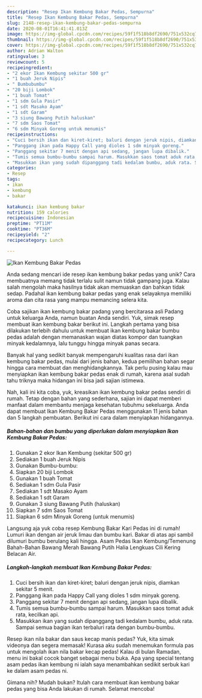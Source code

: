 ```yaml
---
description: "Resep Ikan Kembung Bakar Pedas, Sempurna"
title: "Resep Ikan Kembung Bakar Pedas, Sempurna"
slug: 2148-resep-ikan-kembung-bakar-pedas-sempurna
date: 2020-08-01T16:41:41.013Z
image: https://img-global.cpcdn.com/recipes/59f1f518b8df2690/751x532cq70/ikan-kembung-bakar-pedas-foto-resep-utama.jpg
thumbnail: https://img-global.cpcdn.com/recipes/59f1f518b8df2690/751x532cq70/ikan-kembung-bakar-pedas-foto-resep-utama.jpg
cover: https://img-global.cpcdn.com/recipes/59f1f518b8df2690/751x532cq70/ikan-kembung-bakar-pedas-foto-resep-utama.jpg
author: Adrian Walton
ratingvalue: 3
reviewcount: 5
recipeingredient:
- "2 ekor Ikan Kembung sekitar 500 gr"
- "1 buah Jeruk Nipis"
- " Bumbubumbu"
- "20 biji Lombok"
- "1 buah Tomat"
- "1 sdm Gula Pasir"
- "1 sdt Masako Ayam"
- "1 sdt Garam"
- "3 siung Bawang Putih haluskan"
- "7 sdm Saos Tomat"
- "6 sdm Minyak Goreng untuk menumis"
recipeinstructions:
- "Cuci bersih ikan dan kiret-kiret; baluri dengan jeruk nipis, diamkan sekitar 5 menit."
- "Panggang ikan pada Happy Call yang dioles 1 sdm minyak goreng."
- "Panggang sekitar 7 menit dengan api sedang, jangan lupa dibalik."
- "Tumis semua bumbu-bumbu sampai harum. Masukkan saos tomat aduk rata, kecilkan api."
- "Masukkan ikan yang sudah dipanggang tadi kedalam bumbu, aduk rata. Sampai semua bagian ikan terbaluri rata dengan bumbu-bumbu."
categories:
- Resep
tags:
- ikan
- kembung
- bakar

katakunci: ikan kembung bakar 
nutrition: 159 calories
recipecuisine: Indonesian
preptime: "PT11M"
cooktime: "PT36M"
recipeyield: "2"
recipecategory: Lunch

---
```



![Ikan Kembung Bakar Pedas](https://img-global.cpcdn.com/recipes/59f1f518b8df2690/751x532cq70/ikan-kembung-bakar-pedas-foto-resep-utama.jpg)

Anda sedang mencari ide resep ikan kembung bakar pedas yang unik? Cara membuatnya memang tidak terlalu sulit namun tidak gampang juga. Kalau salah mengolah maka hasilnya tidak akan memuaskan dan bahkan tidak sedap. Padahal ikan kembung bakar pedas yang enak selayaknya memiliki aroma dan cita rasa yang mampu memancing selera kita.

Coba sajikan ikan kembung bakar padang yang bercitarasa asli Padang untuk keluarga Anda, namun buatan Anda sendiri. Yuk, simak resep membuat ikan kembung bakar berikut ini. Langkah pertama yang bisa dilakukan terlebih dahulu untuk membuat ikan kembung bakar bumbu pedas adalah dengan memanaskan wajan diatas kompor dan tuangkan minyak kedalamnya, lalu tunggu hingga minyak panas secara.

Banyak hal yang sedikit banyak mempengaruhi kualitas rasa dari ikan kembung bakar pedas, mulai dari jenis bahan, kedua pemilihan bahan segar hingga cara membuat dan menghidangkannya. Tak perlu pusing kalau mau menyiapkan ikan kembung bakar pedas enak di rumah, karena asal sudah tahu triknya maka hidangan ini bisa jadi sajian istimewa.


Nah, kali ini kita coba, yuk, kreasikan ikan kembung bakar pedas sendiri di rumah. Tetap dengan bahan yang sederhana, sajian ini dapat memberi manfaat dalam membantu menjaga kesehatan tubuhmu sekeluarga. Anda dapat membuat Ikan Kembung Bakar Pedas menggunakan 11 jenis bahan dan 5 langkah pembuatan. Berikut ini cara dalam menyiapkan hidangannya.

<!--inarticleads1-->

##### Bahan-bahan dan bumbu yang diperlukan dalam menyiapkan Ikan Kembung Bakar Pedas:

1. Gunakan 2 ekor Ikan Kembung (sekitar 500 gr)
1. Sediakan 1 buah Jeruk Nipis
1. Gunakan  Bumbu-bumbu:
1. Siapkan 20 biji Lombok
1. Gunakan 1 buah Tomat
1. Sediakan 1 sdm Gula Pasir
1. Sediakan 1 sdt Masako Ayam
1. Sediakan 1 sdt Garam
1. Gunakan 3 siung Bawang Putih (haluskan)
1. Siapkan 7 sdm Saos Tomat
1. Siapkan 6 sdm Minyak Goreng (untuk menumis)


Langsung aja yuk coba resep Kembung Bakar Kari Pedas ini di rumah! Lumuri ikan dengan air jeruk limau dan bumbu kari. Bakar di atas api sambil dilumuri bumbu berulang kali hingga. Asam Pedas Ikan Kembung/Temenung Bahah-Bahan Bawang Merah Bawang Putih Halia Lengkuas Cili Kering Belacan Air. 

<!--inarticleads2-->

##### Langkah-langkah membuat Ikan Kembung Bakar Pedas:

1. Cuci bersih ikan dan kiret-kiret; baluri dengan jeruk nipis, diamkan sekitar 5 menit.
1. Panggang ikan pada Happy Call yang dioles 1 sdm minyak goreng.
1. Panggang sekitar 7 menit dengan api sedang, jangan lupa dibalik.
1. Tumis semua bumbu-bumbu sampai harum. Masukkan saos tomat aduk rata, kecilkan api.
1. Masukkan ikan yang sudah dipanggang tadi kedalam bumbu, aduk rata. Sampai semua bagian ikan terbaluri rata dengan bumbu-bumbu.


Resep ikan nila bakar dan saus kecap manis pedas? Yuk, kita simak videonya dan segera memasak! Kurasa aku sudah menemukan formula pas untuk mengolah ikan nila bakar kecap pedas! Kalau di bulan Ramadan, menu ini bakal cocok banget sebagai menu buka. Apa yang special tentang asam pedas ikan kembung ni ialah saya menambahkan sedikit serbuk kari ke dalam asam pedas ni. 

Gimana nih? Mudah bukan? Itulah cara membuat ikan kembung bakar pedas yang bisa Anda lakukan di rumah. Selamat mencoba!

